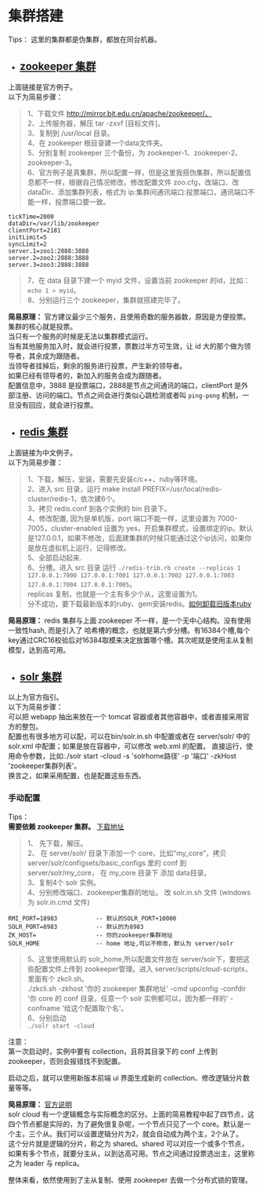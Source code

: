 # 集群搭建

Tips：
这里的集群都是伪集群，都放在同台机器。

- ## [ zookeeper 集群](http://zookeeper.apache.org/doc/r3.5.5/zookeeperStarted.html#sc_RunningReplicatedZooKeeper)
上面链接是官方例子。  
以下为简易步骤：  
> 1、下载文件 http://mirror.bit.edu.cn/apache/zookeeper/。  
2、上传服务器，解压 tar -zxvf [目标文件]。   
3、复制到 /usr/local 目录。  
4、在 zookeeper 根目录建一个data文件夹。  
5、分别复制 zookeeper 三个备份，为 zookeeper-1、zookeeper-2、zookeeper-3。  
6、官方例子是真集群，所以配置一样，但是这里我搭伪集群，所以配置信息都不一样，根据自己情况修改。修改配置文件 zoo.cfg，改端口、改 dataDir、添加集群列表，格式为 ip:集群间通讯端口:投票端口，通讯端口不能一样，投票端口要一致。  
```
tickTime=2000
dataDir=/var/lib/zookeeper
clientPort=2181
initLimit=5
syncLimit=2
server.1=zoo1:2888:3888
server.2=zoo2:2888:3888
server.3=zoo3:2888:3888
```
> 7、在 data 目录下建一个 myid 文件，设置当前 zookeeper 的id，比如：`echo 1 > myid`。  
8、分别运行三个 zookeeper，集群就搭建完毕了。

**简易原理：**
官方建议最少三个服务，且使用奇数的服务器数，原因是方便投票。集群的核心就是投票。  
当只有一个服务的时候是无法以集群模式运行。  
当有其他服务加入时，就会进行投票，票数过半方可生效，让 id 大的那个做为领导者，其余成为跟随者。   
当领导者挂掉后，剩余的服务进行投票，产生新的领导者。  
如果已经有领导者的，新加入的服务会成为跟随者。  
配置信息中，3888 是投票端口，2888是节点之间通讯的端口，clientPort 是外部注册、访问的端口。节点之间会进行类似心跳检测或者叫 `ping-pong` 机制，一旦没有回应，就会进行投票。

- ## [redis 集群](http://www.redis.cn/topics/cluster-tutorial.html)
上面链接为中文例子。  
以下为简易步骤：  
> 1、下载，解压，安装，需要先安装c/c++、ruby等环境。  
2、进入 src 目录，运行 make install PREFIX=/usr/local/redis-cluster/redis-1，依次建6个。  
3、拷贝 redis.conf 到各个实例的 bin 目录下。  
4、修改配置, 因为是单机版，port 端口不能一样，这里设置为 7000-7005，cluster-enabled 设置为 yes，开启集群模式，设置绑定的ip。默认是127.0.0.1，如果不修改，后面建集群的时候只能通过这个ip访问，如果你是放在虚拟机上运行，记得修改。  
5、全部启动起来.  
6、分槽。进入 src 目录 运行 `./redis-trib.rb create --replicas 1 127.0.0.1:7000 127.0.0.1:7001 127.0.0.1:7002 127.0.0.1:7003 127.0.0.1:7004 127.0.0.1:7005`。  
replicas 复制，也就是一个主有多少个从，这里设置为1。  
分不成功，要下载最新版本的ruby、gem安装redis。[如何卸载旧版本ruby](https://blog.whsir.com/post-2659.html)

**简易原理：**
redis 集群与上面 zookeeper 不一样，是一个无中心结构。没有使用一致性hash, 而是引入了 哈希槽的概念，也就是第六步分槽。有16384个槽,每个key通过CRC16校验后对16384取模来决定放置哪个槽。其次呢就是使用主从复制模型，达到高可用。

- ## [solr 集群](http://lucene.apache.org/solr/guide/7_7/getting-started-with-solrcloud.html)
以上为官方指引。  
以下为简易步骤：  
可以把 webapp 抽出来放在一个 tomcat 容器或者其他容器中，或者直接采用官方的整包。  
配置也有很多地方可以配，可以在bin/solr.in.sh 中配置或者在 server/solr/ 中的 solr.xml 中配置；如果是放在容器中，可以修改 web.xml 的配置。
直接运行，使用命令参数，比如:./solr start -cloud -s 'solrhome路径' -p '端口' -zkHost 'zookeeper集群列表'。  
换言之，如果采用配置，也是配置这些东西。  
### 手动配置
Tips：  
**需要依赖 zookeeper 集群。**
[下载地址](http://mirror.bit.edu.cn/apache/lucene/solr/)

> 1、 先下载，解压。  
2、 在 server/solr/ 目录下添加一个 core，比如“my_core”，拷贝 server/solr/configsets/basic_configs 里的 conf 到 server/solr/my_core，
在 my_core 目录下 添加 data目录。  
3、复制4个 solr 实例。  
4、分别修改端口、zookeeper集群的地址。  改 solr.in.sh 文件 (windows 为 solr.in.cmd 文件) 
```
RMI_PORT=18983           -- 默认的SOLR_PORT+10000  
SOLR_PORT=8983           -- 默认的为8983  
ZK_HOST=                 -- 你的zookeeper集群地址  
SOLR_HOME                -- home 地址,可以不修改，默认为 server/solr  
```

> 5、这里使用默认的 solr_home,所以配置文件放在 server/solr下，要把这些配置文件上传到 zookeeper管理。进入 server/scripts/cloud-scripts，里面有个 zkcli.sh。  
> ./zkcli.sh -zkhost '你的 zookeeper 集群地址' -cmd upconfig -confdir '你 core 的 conf 目录，任意一个 solr 实例都可以，因为都一样的' -confname '给这个配置取个名'。  
> 6、分别启动  
`./solr start -cloud`

注意：  
第一次启动时，实例中要有 collection，且将其目录下的 conf 上传到 zookeeper，否则会报错找不到配置。  

启动之后，就可以使用新版本前端 ui 界面生成新的 collection、修改逻辑分片数量等等。  

**简易原理：**
[官方说明](http://lucene.apache.org/solr/guide/7_7/how-solrcloud-works.html#how-solrcloud-works)  
solr cloud 有一个逻辑概念与实际概念的区分。上面的简易教程中起了四节点，这四个节点都是实际的，为了避免很复杂呢，一个节点只见了一个 core。默认是一个主，三个从。我们可以设置逻辑分片为2，就会自动成为两个主，2个从了。  
这个分片就是逻辑的分片，称之为 shared。shared 可以对应一个或多个节点，如果有多个节点，就要分主从，以到达高可用。节点之间通过投票选出主，这里称之为 leader 与 replica。  

整体来看，依然使用到了主从复制、使用 zookeeper 去做一个分布式锁的管理。  
